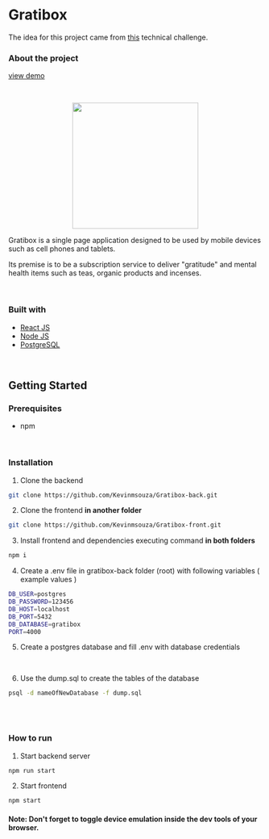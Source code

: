 # **Gratibox**

The idea for this project came from [this](https://github.com/driven-exercises/Projeto-GratiBox) technical challenge.

### **About the project**
[view demo](https://kms-gratibox-front.vercel.app/)

<br />
<p align="center">
    <img src="https://media.discordapp.net/attachments/285125331751534602/912425839663124520/unknown.png?width=328&height=543" width="250px">
<p>

Gratibox is a single page application designed to be used by mobile devices such as cell phones and tablets.

Its premise is to be a subscription service to deliver "gratitude" and mental health items such as teas, organic products and incenses.

<br />

### **Built with**

- [React JS](https://reactjs.org/)
- [Node JS](https://nodejs.org/en/)
- [PostgreSQL](https://www.postgresql.org/)

 <br />

## **Getting Started**

### **Prerequisites**

- npm

<br />

### **Installation**

1.  Clone the backend

```sh
git clone https://github.com/Kevinmsouza/Gratibox-back.git
```

2. Clone the frontend **in another folder**

```sh
git clone https://github.com/Kevinmsouza/Gratibox-front.git
```

3. Install frontend and dependencies executing command **in both folders**

```sh
npm i
```

4. Create a .env file in gratibox-back folder (root) with following variables ( example values )

```sh
DB_USER=postgres
DB_PASSWORD=123456
DB_HOST=localhost
DB_PORT=5432
DB_DATABASE=gratibox
PORT=4000
```

5. Create a postgres database and fill .env with database credentials

   <br />

6. Use the dump.sql to create the tables of the database

```sh
psql -d nameOfNewDatabase -f dump.sql
```
   <br />
   <br />

### **How to run**

1. Start backend server

```sh
npm run start
```

2. Start frontend

```sh
npm start
```

#### **Note**: Don't forget to toggle device emulation inside the dev tools of your browser.
